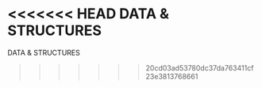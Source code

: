 <<<<<<< HEAD
DATA & STRUCTURES
=======
DATA & STRUCTURES
>>>>>>> 20cd03ad53780dc37da763411cf23e3813768661
